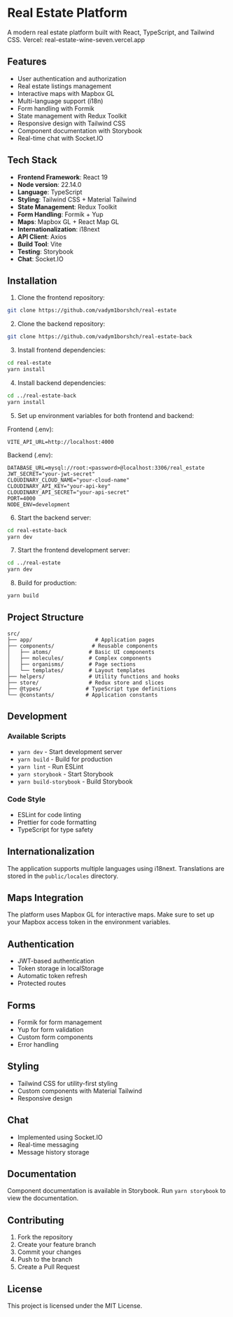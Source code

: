 # Real Estate Platform

A modern real estate platform built with React, TypeScript, and Tailwind CSS.
Vercel: real-estate-wine-seven.vercel.app

## Features

- User authentication and authorization
- Real estate listings management
- Interactive maps with Mapbox GL
- Multi-language support (i18n)
- Form handling with Formik
- State management with Redux Toolkit
- Responsive design with Tailwind CSS
- Component documentation with Storybook
- Real-time chat with Socket.IO

## Tech Stack

- **Frontend Framework**: React 19
- **Node version**: 22.14.0
- **Language**: TypeScript
- **Styling**: Tailwind CSS + Material Tailwind
- **State Management**: Redux Toolkit
- **Form Handling**: Formik + Yup
- **Maps**: Mapbox GL + React Map GL
- **Internationalization**: i18next
- **API Client**: Axios
- **Build Tool**: Vite
- **Testing**: Storybook
- **Chat**: Socket.IO

## Installation

1. Clone the frontend repository:

```bash
git clone https://github.com/vadym1borshch/real-estate
```

2. Clone the backend repository:

```bash
git clone https://github.com/vadym1borshch/real-estate-back
```

3. Install frontend dependencies:

```bash
cd real-estate
yarn install
```

4. Install backend dependencies:

```bash
cd ../real-estate-back
yarn install
```

5. Set up environment variables for both frontend and backend:

Frontend (.env):

```
VITE_API_URL=http://localhost:4000
```

Backend (.env):

```
DATABASE_URL=mysql://root:<password>@localhost:3306/real_estate
JWT_SECRET="your-jwt-secret"
CLOUDINARY_CLOUD_NAME="your-cloud-name"
CLOUDINARY_API_KEY="your-api-key"
CLOUDINARY_API_SECRET="your-api-secret"
PORT=4000
NODE_ENV=development
```

6. Start the backend server:

```bash
cd real-estate-back
yarn dev
```

7. Start the frontend development server:

```bash
cd ../real-estate
yarn dev
```

8. Build for production:

```bash
yarn build
```

## Project Structure

```
src/
├── app/                    # Application pages
├── components/            # Reusable components
│   ├── atoms/            # Basic UI components
│   ├── molecules/        # Complex components
│   ├── organisms/        # Page sections
│   └── templates/        # Layout templates
├── helpers/              # Utility functions and hooks
├── store/                # Redux store and slices
├── @types/              # TypeScript type definitions
└── @constants/          # Application constants
```

## Development

### Available Scripts

- `yarn dev` - Start development server
- `yarn build` - Build for production
- `yarn lint` - Run ESLint
- `yarn storybook` - Start Storybook
- `yarn build-storybook` - Build Storybook

### Code Style

- ESLint for code linting
- Prettier for code formatting
- TypeScript for type safety

## Internationalization

The application supports multiple languages using i18next. Translations are stored in the `public/locales` directory.

## Maps Integration

The platform uses Mapbox GL for interactive maps. Make sure to set up your Mapbox access token in the environment variables.

## Authentication

- JWT-based authentication
- Token storage in localStorage
- Automatic token refresh
- Protected routes

## Forms

- Formik for form management
- Yup for form validation
- Custom form components
- Error handling

## Styling

- Tailwind CSS for utility-first styling
- Custom components with Material Tailwind
- Responsive design

## Chat

- Implemented using Socket.IO
- Real-time messaging
- Message history storage

## Documentation

Component documentation is available in Storybook. Run `yarn storybook` to view the documentation.

## Contributing

1. Fork the repository
2. Create your feature branch
3. Commit your changes
4. Push to the branch
5. Create a Pull Request

## License

This project is licensed under the MIT License.
